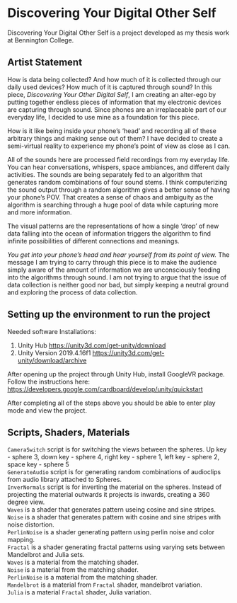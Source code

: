 # Discovering Your Digital Other Self
Discovering Your Digital Other Self is a project developed as my thesis work at Bennington College. 

## Artist Statement 

How is data being collected? And how much of it is collected through our daily used devices? How much of it is captured through sound? In this piece, <em>Discovering Your Other Digital Self</em>, I am creating an alter-ego by putting together endless pieces of information that my electronic devices are capturing through sound. Since phones are an irreplaceable part of our everyday life, I decided to use mine as a foundation for this piece.

How is it like being inside your phone’s ‘head’ and recording all of these arbitrary things and making sense out of them? I have decided to create a semi-virtual reality to experience my phone’s point of view as close as I can.

All of the sounds here are processed field recordings from my everyday life. You can hear conversations, whispers, space ambiances, and different daily activities. The sounds are being separately fed to an algorithm that generates random combinations of four sound stems. I think computerizing the sound output through a random algorithm gives a better sense of having your phone’s POV. That creates a sense of chaos and ambiguity as the algorithm is searching through a huge pool of data while capturing more and more information. 

The visual patterns are the representations of how a single ‘drop’ of new data falling into the ocean of information triggers the algorithm to find infinite possibilities of different connections and meanings. 

<em>You get into your phone’s head and hear yourself from its point of view.</em> The message I am trying to carry through this piece is to make the audience simply aware of the amount of information we are unconsciously feeding into the algorithms through sound. I am not trying to argue that the issue of data collection is neither good nor bad, but simply keeping a neutral ground and exploring the process of data collection. 

## Setting up the environment to run the project

Needed software Installations: 
1. Unity Hub <https://unity3d.com/get-unity/download>
2. Unity Version 2019.4.16f1 <https://unity3d.com/get-unity/download/archive>

After opening up the project through Unity Hub, install GoogleVR package. 
Follow the instructions here: <https://developers.google.com/cardboard/develop/unity/quickstart>

After completing all of the steps above you should be able to enter play mode and view the project. 

## Scripts, Shaders, Materials

`CameraSwitch` script is for switching the views between the spheres. Up key - sphere 3, down key - sphere 4, right key - sphere 1, left key - sphere 2, space key - sphere 5 <br>
`GenerateAudio` script is for generating random combinations of audioclips from audio library attached to Spheres. <br>
`InverNormals` script is for inverting the material on the spheres. Instead of projecting the material outwards it projects is inwards, creating a 360 degree view. <br>
`Waves` is a shader that generates pattern useing cosine and sine stripes. <br>
`Noise` is a shader that generates pattern with cosine and sine stripes with noise distortion. <br>
`PerlinNoise` is a shader generating pattern using perlin noise and color mapping. <br>
`Fractal` is a shader generating fractal patterns using varying sets between Mandelbrot and Julia sets. <br>
`Waves` is a material from the matching shader. <br>
`Noise` is a material from the matching shader. <br>
`PerlinNoise` is a material from the matching shader. <br>
`Mandelbrot` is a material from `Fractal` shader, mandelbrot variation. <br>
`Julia` is a material `Fractal` shader, Julia variation. <br>
